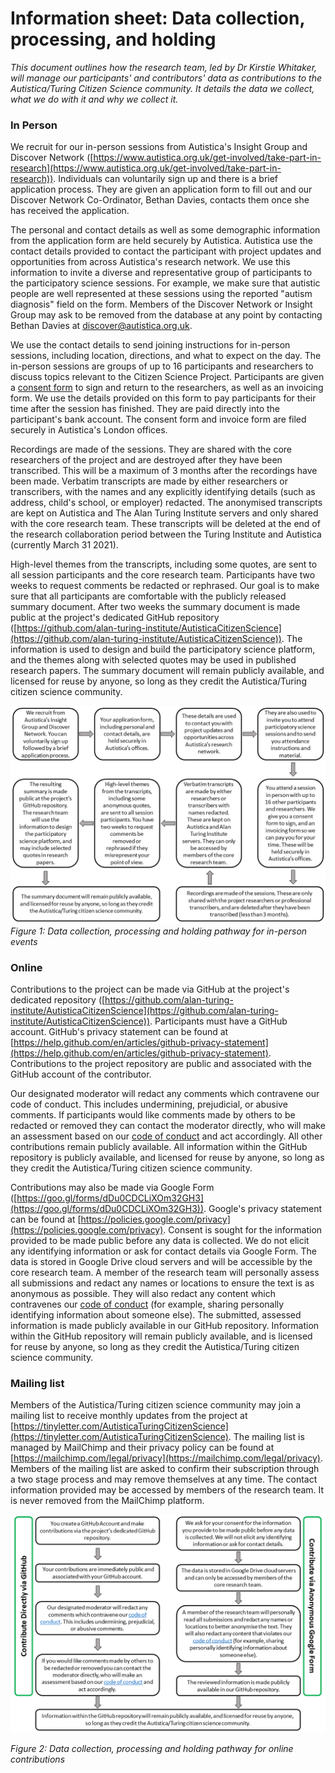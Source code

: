 # Information sheet: Data collection, processing, and holding

_This document outlines how the research team, led by Dr Kirstie Whitaker, will manage our participants' and contributors' data as contributions to the Autistica/Turing Citizen Science community._
_It details the data we collect, what we do with it and why we collect it._

### In Person

We recruit for our in-person sessions from Autistica's Insight Group and Discover Network ([https://www.autistica.org.uk/get-involved/take-part-in-research](https://www.autistica.org.uk/get-involved/take-part-in-research)).
Individuals can voluntarily sign up and there is a brief application process.
They are given an application form to fill out and our Discover Network Co-Ordinator, Bethan Davies, contacts them once she has received the application.

The personal and contact details as well as some demographic information from the application form are held securely by Autistica.
Autistica use the contact details provided to contact the participant with project updates and opportunities from across Autistica's research network.
We use this information to invite a diverse and representative group of participants to the participatory science sessions.
For example, we make sure that autistic people are well represented at these sessions using the reported "autism diagnosis" field on the form.
Members of the Discover Network or Insight Group may ask to be removed from the database at any point by contacting Bethan Davies at discover@autistica.org.uk.

We use the contact details to send joining instructions for in-person sessions, including location, directions, and what to expect on the day.
The in-person sessions are groups of up to 16 participants and researchers to discuss topics relevant to the Citizen Science Project.
Participants are given a [consent form](A6_ConsentForm.pdf) to sign and return to the researchers, as well as an invoicing form.
We use the details provided on this form to pay participants for their time after the session has finished.
They are paid directly into the participant's bank account.
The consent form and invoice form are filed securely in Autistica's London offices.

Recordings are made of the sessions.
They are shared with the core researchers of the project and are destroyed after they have been transcribed.
This will be a maximum of 3 months after the recordings have been made.
Verbatim transcripts are made by either researchers or transcribers, with the names and any explicitly identifying details (such as address, child's school, or employer) redacted.
The anonymised transcripts are kept on Autistica and The Alan Turing Institute servers and only shared with the core research team.
These transcripts will be deleted at the end of the research collaboration period between the Turing Institute and Autistica (currently March 31 2021).

High-level themes from the transcripts, including some quotes, are sent to all session participants and the core research team.
Participants have two weeks to request comments be redacted or rephrased.
Our goal is to make sure that all participants are comfortable with the publicly released summary document.
After two weeks the summary document is made public at the project's dedicated GitHub repository ([https://github.com/alan-turing-institute/AutisticaCitizenScience](https://github.com/alan-turing-institute/AutisticaCitizenScience)).
The information is used to design and build the participatory science platform, and the themes along with selected quotes may be used in published research papers.
The summary document will remain publicly available, and licensed for reuse by anyone, so long as they credit the Autistica/Turing citizen science community.

![](../images/data-management-in-person.png)
*Figure 1: Data collection, processing and holding pathway for in-person events*

### Online

Contributions to the project can be made via GitHub at the project's dedicated repository ([https://github.com/alan-turing-institute/AutisticaCitizenScience](https://github.com/alan-turing-institute/AutisticaCitizenScience)).
Participants must have a GitHub account.
GitHub's privacy statement can be found at [https://help.github.com/en/articles/github-privacy-statement](https://help.github.com/en/articles/github-privacy-statement).
Contributions to the project repository are public and associated with the GitHub account of the contributor.

Our designated moderator will redact any comments which contravene our code of conduct.
This includes undermining, prejudicial, or abusive comments.
If participants would like comments made by others to be redacted or removed they can contact the moderator directly, who will make an assessment based on our [code of conduct](https://github.com/alan-turing-institute/AutisticaCitizenScience/blob/master/CODE_OF_CONDUCT.md) and act accordingly.
All other contributions remain publicly available.
All information within the GitHub repository is publicly available, and licensed for reuse by anyone, so long as they credit the Autistica/Turing citizen science community.

Contributions may also be made via Google Form ([https://goo.gl/forms/dDu0CDCLiXOm32GH3](https://goo.gl/forms/dDu0CDCLiXOm32GH3)).
Google's privacy statement can be found at [https://policies.google.com/privacy](https://policies.google.com/privacy).
Consent is sought for the information provided to be made public before any data is collected.
We do not elicit any identifying information or ask for contact details via Google Form.
The data is stored in Google Drive cloud servers and will be accessible by the core research team.
A member of the research team will personally assess all submissions and redact any names or locations to ensure the text is as anonymous as possible.
They will also redact any content which contravenes our [code of conduct](https://github.com/alan-turing-institute/AutisticaCitizenScience/blob/master/CODE_OF_CONDUCT.md) (for example, sharing personally identifying information about someone else).
The submitted, assessed information is made publicly available in our GitHub repository.
Information within the GitHub repository will remain publicly available, and is licensed for reuse by anyone, so long as they credit the Autistica/Turing citizen science community.

### Mailing list

Members of the Autistica/Turing citizen science community may join a mailing list to receive monthly updates from the project at [https://tinyletter.com/AutisticaTuringCitizenScience](https://tinyletter.com/AutisticaTuringCitizenScience).
The mailing list is managed by MailChimp and their privacy policy can be found at [https://mailchimp.com/legal/privacy](https://mailchimp.com/legal/privacy).
Members of the mailing list are asked to confirm their subscription through a two stage process and may remove themselves at any time.
The contact information provided may be accessed by members of the research team.
It is never removed from the MailChimp platform.

![](../images/data-management-online.png)

*Figure 2: Data collection, processing and holding pathway for online contributions*